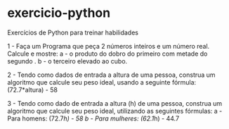 # exercicio-python
Exercícios de Python para treinar habilidades

1 - Faça um Programa que peça 2 números inteiros e um número real. Calcule e mostre:
a - o produto do dobro do primeiro com metade do segundo .
b - o terceiro elevado ao cubo.

2 - Tendo como dados de entrada a altura de uma pessoa, construa um algoritmo que calcule seu peso ideal,
usando a seguinte fórmula: (72.7*altura) - 58

3 - Tendo como dado de entrada a altura (h) de uma pessoa, construa um algoritmo que calcule seu peso ideal,
utilizando as seguintes fórmulas:
a - Para homens: (72.7*h) - 58
b - Para mulheres: (62.1*h) - 44.7 
